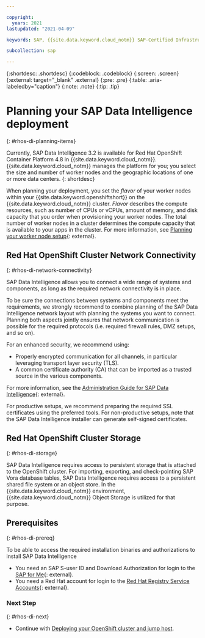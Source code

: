 ```yaml
---

copyright:
  years: 2021
lastupdated: "2021-04-09"

keywords: SAP, {{site.data.keyword.cloud_notm}} SAP-Certified Infrastructure, {{site.data.keyword.ibm_cloud_sap}}, SAP Workloads, SAP Data Intelligence, {{site.data.keyword.cos_full_notm}}, {{site.data.keyword.cos_short}}, {{site.data.keyword.openshiftlong_notm}}, {{site.data.keyword.openshiftshort}}, Red Hat Enterprise Linux, data orchestration, data governance, data integration

subcollection: sap

---
```


{:shortdesc: .shortdesc}
{:codeblock: .codeblock}
{:screen: .screen}
{:external: target="_blank" .external}
{:pre: .pre}
{:table: .aria-labeledby="caption"}
{:note: .note}
{:tip: .tip}

# Planning your SAP Data Intelligence deployment
{: #rhos-di-planning-items}

Currently, SAP Data Intelligence 3.2 is available for Red Hat OpenShift Container Platform 4.8 in {{site.data.keyword.cloud_notm}}. {{site.data.keyword.cloud_notm}} manages the platform for you; you select the size and number of worker nodes and the geographic locations of one or more data centers.
{: shortdesc}

When planning your deployment, you set the _flavor_ of your worker nodes within your {{site.data.keyword.openshiftshort}} on the {{site.data.keyword.cloud_notm}} cluster. _Flavor_ describes the compute resources, such as number of CPUs or vCPUs, amount of memory, and disk capacity that you order when provisioning your worker nodes. The total number of worker nodes in a cluster determines the compute capacity that is available to your apps in the cluster. For more information, see [Planning your worker node setup](/docs/openshift?topic=openshift-planning_worker_nodes){: external}.

## Red Hat OpenShift Cluster Network Connectivity
{: #rhos-di-network-connectivity}

SAP Data Intelligence allows you to connect a wide range of systems and components, as long as the required network connectivity is in place.

To be sure the connections between systems and components meet the requirements, we strongly recommend to combine planning of the SAP Data Intelligence network layout with planning the systems you want to connect. Planning both aspects jointly ensures that network communication is possible for the required protocols (i.e. required firewall rules, DMZ setups, and so on).

For an enhanced security, we recommend using:
*  Properly encrypted communication for all channels, in particular leveraging transport layer security (TLS).
*  A common certificate authority (CA) that can be imported as a trusted source in the various components.

For more information, see the [Administration Guide for SAP Data Intelligence](https://help.sap.com/viewer/b13b5722c8ff4bf9bb097251310031d0/latest/en-US/884ffcd587784ed2a311b2c19feb8410.html){: external}.

For productive setups, we recommend preparing the required SSL certificates using the preferred tools. For non-productive setups, note that the SAP Data Intelligence installer can generate self-signed certificates.

## Red Hat OpenShift Cluster Storage
{: #rhos-di-storage}

SAP Data Intelligence requires access to persistent storage that is attached to the OpenShift cluster. For importing, exporting, and check-pointing SAP Vora database tables, SAP Data Intelligence requires access to a persistent shared file system or an object store.  In the {{site.data.keyword.cloud_notm}} environment, {{site.data.keyword.cloud_notm}} Object Storage is utilized for that purpose.

## Prerequisites
{: #rhos-di-prereq}

To be able to access the required installation binaries and authorizations to install SAP Data Intelligence
* You need an SAP S-user ID and Download Authorization for login to the [SAP for Me](https://me.sap.com){: external}.
* You need a Red Hat account for login to the [Red Hat Registry Service Accounts](https://access.redhat.com/terms-based-registry/){: external}.

### Next Step
{: #rhos-di-next}

* Continue with [Deploying your OpenShift cluster and jump host](/docs/sap?topic=sap-rhos-di-set-up-cluster).
